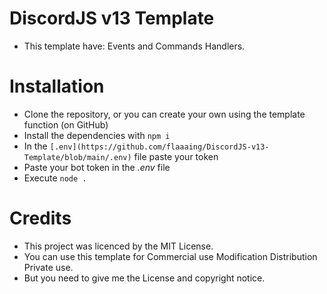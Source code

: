 # DiscordJS v13 Template

- This template have: Events and Commands Handlers.

# Installation
- Clone the repository, or you can create your own using the template function (on GitHub)
- Install the dependencies with `npm i`
- In the `[.env](https://github.com/flaaaing/DiscordJS-v13-Template/blob/main/.env)` file paste your token
- Paste your bot token in the *.env* file
- Execute `node .`

# Credits

- This project was licenced by the MIT License.
- You can use this template for Commercial use Modification Distribution Private use.
- But you need to give me the License and copyright notice.
